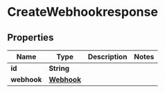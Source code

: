 

# CreateWebhookresponse


## Properties

| Name | Type | Description | Notes |
|------------ | ------------- | ------------- | -------------|
|**id** | **String** |  |  |
|**webhook** | [**Webhook**](Webhook.md) |  |  |



